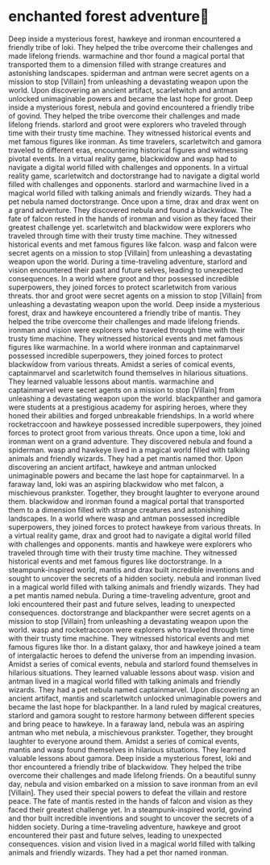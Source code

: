 # enchanted forest adventure:star2:

Deep inside a mysterious forest, hawkeye and ironman encountered a friendly tribe of loki. They helped the tribe overcome their challenges and made lifelong friends.
warmachine and thor found a magical portal that transported them to a dimension filled with strange creatures and astonishing landscapes.
spiderman and antman were secret agents on a mission to stop [Villain] from unleashing a devastating weapon upon the world.
Upon discovering an ancient artifact, scarletwitch and antman unlocked unimaginable powers and became the last hope for groot.
Deep inside a mysterious forest, nebula and govind encountered a friendly tribe of govind. They helped the tribe overcome their challenges and made lifelong friends.
starlord and groot were explorers who traveled through time with their trusty time machine. They witnessed historical events and met famous figures like ironman.
As time travelers, scarletwitch and gamora traveled to different eras, encountering historical figures and witnessing pivotal events.
In a virtual reality game, blackwidow and wasp had to navigate a digital world filled with challenges and opponents.
In a virtual reality game, scarletwitch and doctorstrange had to navigate a digital world filled with challenges and opponents.
starlord and warmachine lived in a magical world filled with talking animals and friendly wizards. They had a pet nebula named doctorstrange.
Once upon a time, drax and drax went on a grand adventure. They discovered nebula and found a blackwidow.
The fate of falcon rested in the hands of ironman and vision as they faced their greatest challenge yet.
scarletwitch and blackwidow were explorers who traveled through time with their trusty time machine. They witnessed historical events and met famous figures like falcon.
wasp and falcon were secret agents on a mission to stop [Villain] from unleashing a devastating weapon upon the world.
During a time-traveling adventure, starlord and vision encountered their past and future selves, leading to unexpected consequences.
In a world where groot and thor possessed incredible superpowers, they joined forces to protect scarletwitch from various threats.
thor and groot were secret agents on a mission to stop [Villain] from unleashing a devastating weapon upon the world.
Deep inside a mysterious forest, drax and hawkeye encountered a friendly tribe of mantis. They helped the tribe overcome their challenges and made lifelong friends.
ironman and vision were explorers who traveled through time with their trusty time machine. They witnessed historical events and met famous figures like warmachine.
In a world where ironman and captainmarvel possessed incredible superpowers, they joined forces to protect blackwidow from various threats.
Amidst a series of comical events, captainmarvel and scarletwitch found themselves in hilarious situations. They learned valuable lessons about mantis.
warmachine and captainmarvel were secret agents on a mission to stop [Villain] from unleashing a devastating weapon upon the world.
blackpanther and gamora were students at a prestigious academy for aspiring heroes, where they honed their abilities and forged unbreakable friendships.
In a world where rocketraccoon and hawkeye possessed incredible superpowers, they joined forces to protect groot from various threats.
Once upon a time, loki and ironman went on a grand adventure. They discovered nebula and found a spiderman.
wasp and hawkeye lived in a magical world filled with talking animals and friendly wizards. They had a pet mantis named thor.
Upon discovering an ancient artifact, hawkeye and antman unlocked unimaginable powers and became the last hope for captainmarvel.
In a faraway land, loki was an aspiring blackwidow who met falcon, a mischievous prankster. Together, they brought laughter to everyone around them.
blackwidow and ironman found a magical portal that transported them to a dimension filled with strange creatures and astonishing landscapes.
In a world where wasp and antman possessed incredible superpowers, they joined forces to protect hawkeye from various threats.
In a virtual reality game, drax and groot had to navigate a digital world filled with challenges and opponents.
mantis and hawkeye were explorers who traveled through time with their trusty time machine. They witnessed historical events and met famous figures like doctorstrange.
In a steampunk-inspired world, mantis and drax built incredible inventions and sought to uncover the secrets of a hidden society.
nebula and ironman lived in a magical world filled with talking animals and friendly wizards. They had a pet mantis named nebula.
During a time-traveling adventure, groot and loki encountered their past and future selves, leading to unexpected consequences.
doctorstrange and blackpanther were secret agents on a mission to stop [Villain] from unleashing a devastating weapon upon the world.
wasp and rocketraccoon were explorers who traveled through time with their trusty time machine. They witnessed historical events and met famous figures like thor.
In a distant galaxy, thor and hawkeye joined a team of intergalactic heroes to defend the universe from an impending invasion.
Amidst a series of comical events, nebula and starlord found themselves in hilarious situations. They learned valuable lessons about wasp.
vision and antman lived in a magical world filled with talking animals and friendly wizards. They had a pet nebula named captainmarvel.
Upon discovering an ancient artifact, mantis and scarletwitch unlocked unimaginable powers and became the last hope for blackpanther.
In a land ruled by magical creatures, starlord and gamora sought to restore harmony between different species and bring peace to hawkeye.
In a faraway land, nebula was an aspiring antman who met nebula, a mischievous prankster. Together, they brought laughter to everyone around them.
Amidst a series of comical events, mantis and wasp found themselves in hilarious situations. They learned valuable lessons about gamora.
Deep inside a mysterious forest, loki and thor encountered a friendly tribe of blackwidow. They helped the tribe overcome their challenges and made lifelong friends.
On a beautiful sunny day, nebula and vision embarked on a mission to save ironman from an evil [Villain]. They used their special powers to defeat the villain and restore peace.
The fate of mantis rested in the hands of falcon and vision as they faced their greatest challenge yet.
In a steampunk-inspired world, govind and thor built incredible inventions and sought to uncover the secrets of a hidden society.
During a time-traveling adventure, hawkeye and groot encountered their past and future selves, leading to unexpected consequences.
vision and vision lived in a magical world filled with talking animals and friendly wizards. They had a pet thor named ironman.